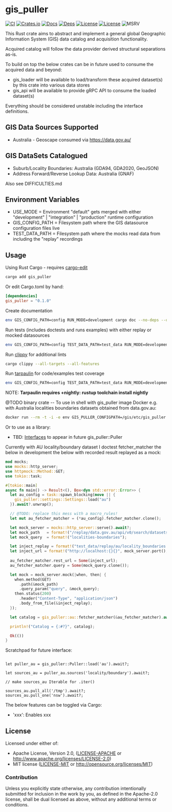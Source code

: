gis_puller
==========

[![CI](https://github.com/pinkforest/gis_puller/actions/workflows/CI.yml/badge.svg)](https://github.com/pinkforest/gis_puller/actions/workflows/CI.yml)
[![Crates.io](https://img.shields.io/crates/v/gis_puller.svg)](https://crates.io/crates/gis_puller)
[![Docs](https://docs.rs/gis_puller/badge.svg)](https://docs.rs/gis_puller)
[![Deps](https://deps.rs/repo/github/pinkforest/gis_puller/status.svg)](https://deps.rs/repo/github/pinkforest/gis_puller)
[![License](https://img.shields.io/badge/License-Apache%202.0-blue.svg)](https://opensource.org/licenses/Apache-2.0)
[![License](https://img.shields.io/badge/License-MIT-yellow.svg)](https://opensource.org/licenses/MIT)
![MSRV](https://img.shields.io/badge/MSRV-1.47.0-blue)

This Rust crate aims to abstract and implement a general global Geographic Information System (GIS) data catalog and acquisition functionality.

Acquired catalog will follow the data provider derived structural separations as-is.

To build on top the below crates can be in future used to consume the acquired data and beyond:

- gis_loader will be available to load/transform these acquired dataset(s) by this crate into various data stores
- gis_api will be available to provide gRPC API to consume the loaded dataset(s)

Everything should be considered unstable including the interface definitions.

## GIS Data Sources Supported

- Australia - Geoscape consumed via https://data.gov.au/

## GIS DataSets Catalogued

- Suburb/Locality Boundaries: Australia  (GDA94, GDA2020, GeoJSON)
- Address Forward/Reverse Lookup Data: Australia (GNAF)

Also see DIFFICULTIES.md

## Environment Variables

- USE_MODE = Environment "default" gets merged with either "development" | "integration" | "production" runtime configuration
- GIS_CONFIG_PATH = Filesystem path where the GIS datasource configuration files live
- TEST_DATA_PATH = Filesystem path where the mocks read data from including the "replay" recordings

## Usage

Using Rust Cargo - requires [cargo-edit](https://crates.io/crates/cargo-edit)

```bash
cargo add gis_puller
```

Or edit Cargo.toml by hand:

```toml
[dependencies]
gis_puller = "0.1.0"
```

Create documentation
```bash
env GIS_CONFIG_PATH=config RUN_MODE=development cargo doc --no-deps --open
```

Run tests (includes doctests and runs examples) with either replay or mocked datasources
```bash
env GIS_CONFIG_PATH=config TEST_DATA_PATH=test_data RUN_MODE=development cargo test
```

Run [clippy](https://github.com/rust-lang/rust-clippy) for additional lints
```bash
cargo clippy --all-targets --all-features
```

Run [tarpaulin](https://github.com/xd009642/tarpaulin) for code/examples test coverage
```bash
env GIS_CONFIG_PATH=config TEST_DATA_PATH=test_data RUN_MODE=development cargo +nightly tarpaulin --run-types Tests,Doctests,Benchmarks,Examples,Lib,Bins -v
```
NOTE: __Tarpaulin requires +nightly: rustup toolchain install nightly__

@TODO binary crate -- To use in shell with gis_puller image Docker e.g. with Australia localities boundaries datasets obtained from data.gov.au:
```bash
docker run --rm -t -i -e env GIS_PULLER_CONFIGPATH=/gis/etc/gis_puller GIS_PULLER_DATAPATH=/gis/data gis_puller gis_puller pull --all au locality/boundary
```

Or to use as a library:
- TBD: [Interfaces](INTERFACES.md) to appear in future gis_puller::Puller

Currently with AU locality/boundary dataset I doctest fetcher_matcher the below in development the below with recorded result replayed as a mock:

```rust
mod mocks;
use mocks::http_server;
use httpmock::Method::GET;
use tokio::task;

#[tokio::main]
async fn main() -> Result<(), Box<dyn std::error::Error>> {
  let au_config = task::spawn_blocking(move || {
    gis_puller::settings::Settings::load("au")
  }).await?.unwrap();

  // @TODO: replace this mess with a macro_rules!
  let mut au_fetcher_matcher = (*au_config).fetcher_matcher.clone();

  let mock_server = mocks::http_server::serve().await?;
  let mock_path   = format!("/replay/data.gov.au/api/v0/search/datasets");
  let mock_query  = format!("localities-boundaries");

  let inject_replay = format!("test_data/replay/au/locality_boundaries.json");
  let inject_url = format!("http://localhost:{}{}", mock_server.port(), &mock_path);
  
  au_fetcher_matcher.rest_url = Some(inject_url);
  au_fetcher_matcher.query = Some(mock_query.clone());

  let mock = mock_server.mock(|when, then| {
    when.method(GET)       
      .path(&mock_path)
      .query_param("query", &mock_query);
    then.status(200)
      .header("Content-Type", "application/json")
      .body_from_file(&inject_replay);
  });

  let catalog = gis_puller::au::fetcher_matcher(&au_fetcher_matcher).await?;

  println!("Catalog = {:#?}", catalog);

  Ok(())
}  
```

Scratchpad for future interface:
```ignore

let puller_au = gis_puller::Puller::load('au').await?;

let sources_au = puller_au.sources('locality/boundary').await?;

// make sources_au Iterable for .iter()

sources_au.pull_all('/tmp').await?;
sources_au.pull_one('nsw').await?;

```

[cargo-edit]: https://crates.io/crates/cargo-edit

The below features can be toggled via Cargo:

- 'xxx': Enables xxx

## License

Licensed under either of:

 * Apache License, Version 2.0, ([LICENSE-APACHE](LICENSE-APACHE) or http://www.apache.org/licenses/LICENSE-2.0)
 * MIT license ([LICENSE-MIT](LICENSE-MIT) or http://opensource.org/licenses/MIT)

### Contribution

Unless you explicitly state otherwise, any contribution intentionally submitted for inclusion in the work by you, as defined in the Apache-2.0 license, shall be dual licensed as above, without any additional terms or conditions.
